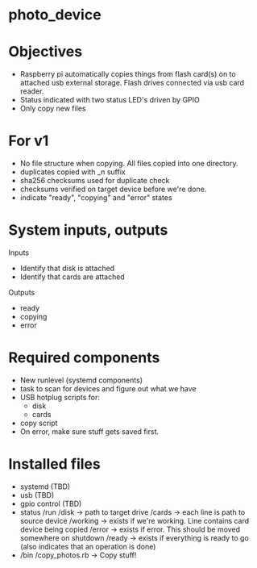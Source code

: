 # photo_device
Objectives
==========
 - Raspberry pi automatically copies things from flash card(s) on to attached
   usb external storage. Flash drives connected via usb card reader.
 - Status indicated with two status LED's driven by GPIO
 - Only copy new files

For v1
======
 - No file structure when copying. All files copied into one directory.
 - duplicates copied with _n suffix
 - sha256 checksums used for duplicate check
 - checksums verified on target device before we're done.
 - indicate "ready", "copying" and "error" states

System inputs, outputs
======================
Inputs
 - Identify that disk is attached
 - Identify that cards are attached

Outputs
 - ready
 - copying
 - error

Required components
===================
 - New runlevel (systemd components)
 - task to scan for devices and figure out what we have
 - USB hotplug scripts for:
   - disk
   - cards
 - copy script
 - On error, make sure stuff gets saved first.

Installed files
===============
 - systemd (TBD)
 - usb (TBD)
 - gpio control (TBD)
 - status
   <prefix>/run
       /disk -> path to target drive
       /cards -> each line is path to source device
       /working -> exists if we're working. Line contains card device being
       		   copied
       /error -> exists if error. This should be moved somewhere on shutdown
       /ready -> exists if everything is ready to go (also indicates that an
                 operation is done)
 - <prefix>/bin
       /copy_photos.rb -> Copy stuff!

